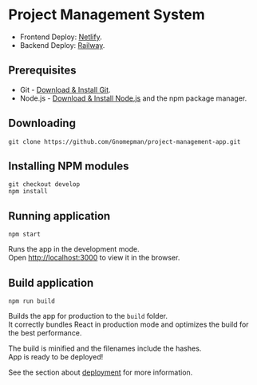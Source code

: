 # Project Management System

- Frontend Deploy: [Netlify](https://pro-pm-app.netlify.app/).
- Backend Deploy: [Railway](https://pm-app-back-production.up.railway.app).

## Prerequisites

- Git - [Download & Install Git](https://git-scm.com/downloads).
- Node.js - [Download & Install Node.js](https://nodejs.org/en/download/) and the npm package manager.

## Downloading

```
git clone https://github.com/Gnomepman/project-management-app.git
```

## Installing NPM modules

```
git checkout develop
npm install
```

## Running application

```
npm start
```

Runs the app in the development mode.\
Open [http://localhost:3000](http://localhost:3000) to view it in the browser.

## Build application

```
npm run build
```

Builds the app for production to the `build` folder.\
It correctly bundles React in production mode and optimizes the build for the best performance.

The build is minified and the filenames include the hashes.\
App is ready to be deployed!

See the section about [deployment](https://facebook.github.io/create-react-app/docs/deployment) for more information.
